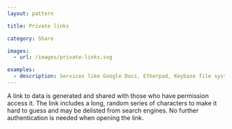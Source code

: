 ```yaml
---
layout: pattern

title: Private links

category: Share

images:
  - url: /images/private-links.svg

examples:
  - description: Services like Google Docs, Etherpad, Keybase file system and Dropbox have link sharing options
---
```


A link to data is generated and shared with those who have permission access it. The link includes a long, random series of characters to make it hard to guess and may be delisted from search engines. No further authentication is needed when opening the link.
